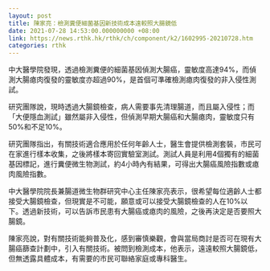```yaml
---
layout: post
title: 陳家亮：檢測糞便細菌基因新技術成本遠較照大腸鏡低
date: 2021-07-28 14:53:00.000000000 +08:00
link: https://news.rthk.hk/rthk/ch/component/k2/1602995-20210728.htm
categories: rthk
---
```


中大醫學院發現，透過檢測糞便的細菌基因偵測大腸癌，靈敏度高達94%，而偵測大腸瘜肉復發的靈敏度亦超過90%，是首個可準確檢測瘜肉復發的非入侵性測試。

研究團隊說，現時透過大腸鏡檢查，病人需要事先清理腸道，而且屬入侵性；而「大便隱血測試」雖然屬非入侵性，但偵測早期大腸癌和大腸瘜肉，靈敏度只有50%和不足10%。

研究團隊指出，有關技術適合應用於任何年齡人士，醫生會提供檢測套裝，市民可在家進行樣本收集，之後將樣本寄回實驗室測試。測試人員是利用4個獨有的細菌基因標記，進行糞便微生物測試，約4小時內有結果，可得出大腸癌風險指數或瘜肉風險指數。

中大醫學院院長兼腸道微生物群研究中心主任陳家亮表示，很希望每位適齡人士都接受大腸鏡檢查，但現實是不可能，願意或可以接受大腸鏡檢查的人在10%以下。透過新技術，可以告訴市民患有大腸癌或瘜肉的風險，之後再決定是否要照大腸鏡。

陳家亮說，對有關技術能夠普及化，感到審慎樂觀，會與當局商討是否可在現有大腸癌篩查計劃中，引入有關技術。被問到檢測成本，他表示，遠遠較照大腸鏡低，但無透露具體成本，有需要的市民可聯絡家庭或專科醫生。
